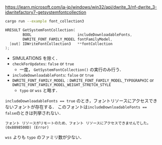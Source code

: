 https://learn.microsoft.com/ja-jp/windows/win32/api/dwrite_3/nf-dwrite_3-idwritefactory7-getsystemfontcollection

```sh
cargo run --example font_collection3
```

```cpp
HRESULT GetSystemFontCollection(
        BOOL                     includeDownloadableFonts,
        DWRITE_FONT_FAMILY_MODEL fontFamilyModel,
  [out] IDWriteFontCollection3   **fontCollection
);
```

* SIMULATIONS を除く．
* `checkForUpdates`: `false` or `true`
  * 一度， `GetSystemFontCollection()` の実行のみ行う．
* `includeDownloadableFonts`: `false` or `true`
* `DWRITE_FONT_FAMILY_MODEL `: `DWRITE_FONT_FAMILY_MODEL_TYPOGRAPHIC` or `DWRITE_FONT_FAMILY_MODEL_WEIGHT_STRETCH_STYLE`
  * `typo` or `wss` と略す．

`includeDownloadableFonts == true` のとき，フォントリソースにアクセスできないフォントが存在する．
このフォントは`includeDownloadableFonts == false`のときは列挙されない．

```
フォント リソースがリモートのため、フォント リソースにアクセスできませんでした。 (0x8898500D) (Error)
```

`wss` よりも `typo` のファミリ数が少ない．
